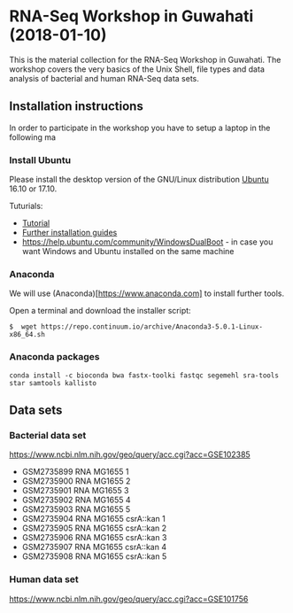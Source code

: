 # RNA-Seq Workshop in Guwahati (2018-01-10)

This is the material collection for the RNA-Seq Workshop in
Guwahati. The workshop covers the very basics of the Unix Shell, file
types and data analysis of bacterial and human RNA-Seq data sets.

## Installation instructions

In order to participate in the workshop you have to setup a laptop in
the following ma

### Install Ubuntu

Please install the desktop version of the GNU/Linux distribution
[Ubuntu](https://www.ubuntu.com) 16.10 or 17.10.

Tuturials:
- [Tutorial](https://tutorials.ubuntu.com/tutorial/tutorial-install-ubuntu-desktop)
- [Further installation guides](https://help.ubuntu.com/community/Installation)
- https://help.ubuntu.com/community/WindowsDualBoot - in case you want Windows and Ubuntu installed on the same machine

### Anaconda

We will use (Anaconda)[https://www.anaconda.com] to install further
tools. 

Open a terminal and download the installer script:

```
$  wget https://repo.continuum.io/archive/Anaconda3-5.0.1-Linux-x86_64.sh
```

### Anaconda packages

```
conda install -c bioconda bwa fastx-toolki fastqc segemehl sra-tools star samtools kallisto
```

## Data sets

### Bacterial data set

https://www.ncbi.nlm.nih.gov/geo/query/acc.cgi?acc=GSE102385

- GSM2735899 	RNA MG1655 1
- GSM2735900 	RNA MG1655 2
- GSM2735901 	RNA MG1655 3
- GSM2735902 	RNA MG1655 4
- GSM2735903 	RNA MG1655 5
- GSM2735904 	RNA MG1655 csrA::kan 1
- GSM2735905 	RNA MG1655 csrA::kan 2
- GSM2735906 	RNA MG1655 csrA::kan 3
- GSM2735907 	RNA MG1655 csrA::kan 4
- GSM2735908 	RNA MG1655 csrA::kan 5

### Human data set

https://www.ncbi.nlm.nih.gov/geo/query/acc.cgi?acc=GSE101756


